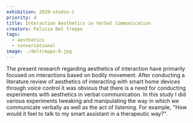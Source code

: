 ```yaml
---
exhibition: 2020-studio-i
priority: 4
title: Interaction Aesthetics in Verbal Communication
creators: Felicia Del Treppo
tags:
  - aesthetics
  - conversational
image: ./deltreppo-0.jpg
---
```


The present research regarding aesthetics of interaction have primarily focused on interactions based on bodily movement. After conducting a literature review of aesthetics of interacting with smart home devices through voice control it was obvious that there is a need for conducting experiments with aesthetics in verbal communication. In this study I did various experiments tweaking and manipulating the way in which we communicate verbally as well as the act of listening. For example, "How would it feel to talk to my smart assistant in a therapeutic way?".